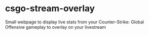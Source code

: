 # csgo-stream-overlay
Small webpage to display live stats from your Counter-Strike: Global Offensive gameplay to overlay on your livestream
